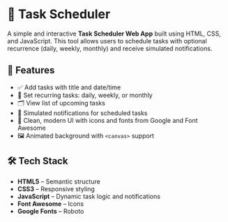 # 📅 Task Scheduler

A simple and interactive **Task Scheduler Web App** built using HTML, CSS, and JavaScript. This tool allows users to schedule tasks with optional recurrence (daily, weekly, monthly) and receive simulated notifications.

## 🚀 Features

- ✅ Add tasks with title and date/time
- 🔁 Set recurring tasks: daily, weekly, or monthly
- 🗂️ View list of upcoming tasks
- 🔔 Simulated notifications for scheduled tasks
- 🎨 Clean, modern UI with icons and fonts from Google and Font Awesome
- 🖼️ Animated background with `<canvas>` support

## 🛠️ Tech Stack

- **HTML5** – Semantic structure
- **CSS3** – Responsive styling
- **JavaScript** – Dynamic task logic and notifications
- **Font Awesome** – Icons
- **Google Fonts** – Roboto

#
